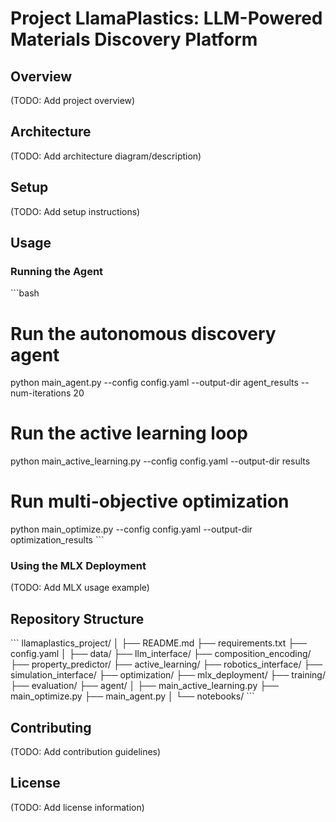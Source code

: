# Project LlamaPlastics: LLM-Powered Materials Discovery Platform

## Overview

(TODO: Add project overview)

## Architecture

(TODO: Add architecture diagram/description)

## Setup

(TODO: Add setup instructions)

## Usage

### Running the Agent

\`\`\`bash
# Run the autonomous discovery agent
python main_agent.py --config config.yaml --output-dir agent_results --num-iterations 20

# Run the active learning loop
python main_active_learning.py --config config.yaml --output-dir results

# Run multi-objective optimization
python main_optimize.py --config config.yaml --output-dir optimization_results
\`\`\`

### Using the MLX Deployment

(TODO: Add MLX usage example)

## Repository Structure

\`\`\`
llamaplastics_project/
│
├── README.md
├── requirements.txt
├── config.yaml
│
├── data/
├── llm_interface/
├── composition_encoding/
├── property_predictor/
├── active_learning/
├── robotics_interface/
├── simulation_interface/
├── optimization/
├── mlx_deployment/
├── training/
├── evaluation/
├── agent/
│
├── main_active_learning.py
├── main_optimize.py
├── main_agent.py
│
└── notebooks/
\`\`\`

## Contributing

(TODO: Add contribution guidelines)

## License

(TODO: Add license information) 